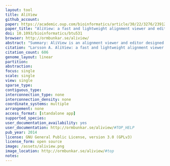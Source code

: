 ```yaml
---
layout: tool 
title: AliView
github_account: 
paper: https://academic.oup.com/bioinformatics/article/30/22/3276/2391211
paper_title: "AliView: a fast and lightweight alignment viewer and editor for large datasets"
doi: 10.1093/bioinformatics/btu531
browser: http://ormbunkar.se/aliview/
abstract: "Summary: AliView is an alignment viewer and editor designed to meet the requirements of next-generation sequencing era phylogenetic datasets. AliView handles alignments of unlimited size in the formats most commonly used, i.e. FASTA, Phylip, Nexus, Clustal and MSF. The intuitive graphical interface makes it easy to inspect, sort, delete, merge and realign sequences as part of the manual filtering process of large datasets. AliView also works as an easy-to-use alignment editor for small as well as large datasets. Availability and implementation: AliView is released as open-source software under the GNU General Public License, version 3.0 (GPLv3), and is available at GitHub ( www.github.com/AliView ). The program is cross-platform and extensively tested on Linux, Mac OS X and Windows systems. Downloads and help are available at http://ormbunkar.se/aliview"
citation: "Larsson A. AliView: a fast and lightweight alignment viewer and editor for large datasets. Bioinformatics. academic.oup.com; 2014;30: 3276–3278."
citation_count: 606
genome_layout: linear
partition: 
abstraction: 
focus: single
scale: single
view: single
sparse_type: 
contiguous_type: 
interconnection_type: none
interconnection_density: none
coordinate_systems: multiple
arrangement: none
access_format: [standalone app]
supported_species: 
user_documentation_availability: yes
user_documentation: http://ormbunkar.se/aliview/#TOP_HELP
pub_year: 2014
license: GNU General Public License, version 3.0 (GPLv3)
license_form: open source
image: /assets/aliview.png
image_location: http://ormbunkar.se/aliview/#top
notes: 
---
```

